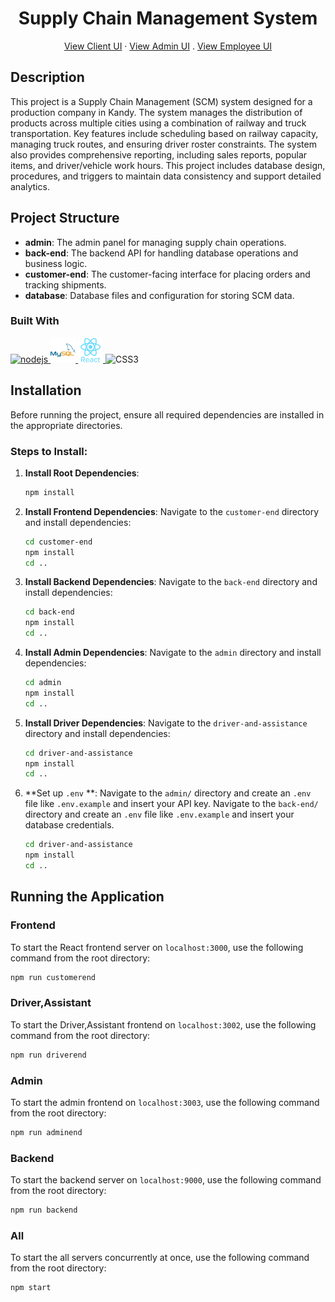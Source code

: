 <div align="center">
<h1 align="center">Supply Chain Management System</h1>
  <p align="center">
    <a href="https://serenehills.netlify.app/">View Client UI</a>
    ·
    <a href="https://sereneadmin.netlify.app/">View Admin UI</a>
    .
    <a href="https://serenestore.netlify.app/">View Employee UI</a>
  </p>
</div>

## Description
This project is a Supply Chain Management (SCM) system designed for a production company in Kandy. The system manages the distribution of products across multiple cities using a combination of railway and truck transportation. Key features include scheduling based on railway capacity, managing truck routes, and ensuring driver roster constraints. The system also provides comprehensive reporting, including sales reports, popular items, and driver/vehicle work hours. This project includes database design, procedures, and triggers to maintain data consistency and support detailed analytics.

## Project Structure
- **admin**: The admin panel for managing supply chain operations.
- **back-end**: The backend API for handling database operations and business logic.
- **customer-end**: The customer-facing interface for placing orders and tracking shipments.
- **database**: Database files and configuration for storing SCM data.

### Built With
<a href="https://nodejs.org" target="_blank" rel="noreferrer"> <img src="https://upload.wikimedia.org/wikipedia/commons/thumb/d/d9/Node.js_logo.svg/2560px-Node.js_logo.svg.png" alt="nodejs" height="40"/> </a>
<a href="https://www.mysql.com/" target="_blank" rel="noreferrer"> <img src="https://raw.githubusercontent.com/devicons/devicon/master/icons/mysql/mysql-original-wordmark.svg" alt="mysql" width="40" height="40"/> </a>
<a href="https://reactjs.org/" target="_blank" rel="noreferrer"> <img src="https://raw.githubusercontent.com/devicons/devicon/master/icons/react/react-original-wordmark.svg" alt="react" width="40" height="40"/> </a>
<img src="https://www.svgrepo.com/show/349330/css3.svg" alt="CSS3" width="40" />

## Installation

Before running the project, ensure all required dependencies are installed in the appropriate directories.

### Steps to Install:
1. **Install Root Dependencies**:
    ```bash
    npm install
    ```
2. **Install Frontend Dependencies**:
    Navigate to the `customer-end` directory and install dependencies:
    ```bash
    cd customer-end
    npm install
    cd ..
    ```
3. **Install Backend Dependencies**:
    Navigate to the `back-end` directory and install dependencies:
    ```bash
    cd back-end
    npm install
    cd ..
    ```
4. **Install Admin Dependencies**:
    Navigate to the `admin` directory and install dependencies:
    ```bash
    cd admin
    npm install
    cd ..
    ```
5. **Install Driver Dependencies**:
    Navigate to the `driver-and-assistance` directory and install dependencies:
    ```bash
    cd driver-and-assistance
    npm install
    cd ..
    ```
6. **Set up `.env` **:
    Navigate to the `admin/` directory and create an `.env` file like `.env.example` and insert your API key.
    Navigate to the `back-end/` directory and create an `.env` file like `.env.example` and insert your database credentials.
    ```bash
    cd driver-and-assistance
    npm install
    cd ..
    ```

## Running the Application

### Frontend
To start the React frontend server on `localhost:3000`, use the following command from the root directory:
```bash
npm run customerend
```

### Driver,Assistant
To start the Driver,Assistant frontend on `localhost:3002`, use the following command from the root directory:
```bash
npm run driverend
```

### Admin
To start the admin frontend on `localhost:3003`, use the following command from the root directory:
```bash
npm run adminend
```

### Backend
To start the backend server on `localhost:9000`, use the following command from the root directory:
```bash
npm run backend
```

### All
To start the all servers concurrently at once, use the following command from the root directory:
```bash
npm start
```
